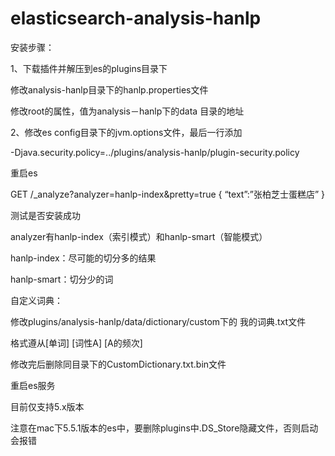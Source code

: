 # elasticsearch-analysis-hanlp

安装步骤： 

1、下载插件并解压到es的plugins目录下

   修改analysis-hanlp目录下的hanlp.properties文件
   
   修改root的属性，值为analysis－hanlp下的data 目录的地址

2、修改es config目录下的jvm.options文件，最后一行添加

-Djava.security.policy=../plugins/analysis-hanlp/plugin-security.policy


重启es


GET /_analyze?analyzer=hanlp-index&pretty=true 
{ 
“text”:”张柏芝士蛋糕店” 
}

测试是否安装成功

analyzer有hanlp-index（索引模式）和hanlp-smart（智能模式）

hanlp-index：尽可能的切分多的结果

hanlp-smart：切分少的词

自定义词典：

修改plugins/analysis-hanlp/data/dictionary/custom下的 我的词典.txt文件

格式遵从[单词] [词性A] [A的频次]

修改完后删除同目录下的CustomDictionary.txt.bin文件

重启es服务

目前仅支持5.x版本

注意在mac下5.5.1版本的es中，要删除plugins中.DS_Store隐藏文件，否则启动会报错
